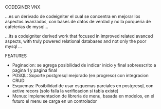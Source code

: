 CODEGINER VNX

...es un derivado de codeigniter el cual se concentra en mejorar los aspectos avanzados, con bases de datos de verdad y no la porqueria de cafeterias de mysql...

...its a codeigniter derived work that focused in improved related avanced aspects, with truly powered relational databases and not only the poor mysql ...

FEATURES

* Paginacion: se agrega posibilidad de indicar inicio y final sobreescrito a pagina 1 y pagina final
* PGSQL: Soporte postgresql mejorado (en progreso) con integracion CRUD
* Esquemas: Posibilidad de usar esquemas parciales en postgresql, con active recors (solo falla la verificacion si tabla existe)
* Menus: Implementacion de libreria de menu, basada en modelos, en el futuro el menu se carga en un controlador